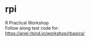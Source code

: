 # rpi    
R Practical Workshop    
Follow along test code for:   
https://ariel.rbind.io/workshop/rbasics/   
